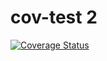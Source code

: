 # cov-test 2

[![Coverage Status](https://coveralls.io/repos/github/anton-marchenko/cov-test/badge.svg)](https://coveralls.io/github/anton-marchenko/cov-test)
